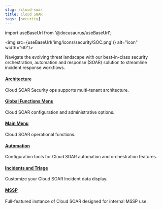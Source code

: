 ```yaml
---
slug: /cloud-soar
title: Cloud SOAR
tags: [security]
---
```


import useBaseUrl from '@docusaurus/useBaseUrl';

<img src={useBaseUrl('img/icons/security/SOC.png')} alt="icon" width="60"/>

Navigate the evolving threat landscape with our best-in-class security orchestration, automation and response (SOAR) solution to streamline incident response workflows.

<div className="box-wrapper" markdown="1">
<div className="box smallbox1 card">
  <div className="container">
  <h4><a href="/docs/cloud-soar/architecture">Architecture</a></h4>
  <p>Cloud SOAR Security ops supports multi-tenant architecture.</p>
  </div>
</div>
<div className="box smallbox2 card">
  <div className="container">
  <h4><a href="/docs/cloud-soar/global-functions-menu">Global Functions Menu</a></h4>
  <p>Cloud SOAR configuration and administrative options.</p>
  </div>
</div>
<div className="box smallbox3 card">
  <div className="container">
  <h4><a href="/docs/cloud-soar/main-menu">Main Menu</a></h4>
  <p>Cloud SOAR operational functions.</p>
  </div>
</div>
<div className="box smallbox4 card">
  <div className="container">
  <h4><a href="/docs/cloud-soar/automation">Automation</a></h4>
  <p>Configuration tools for Cloud SOAR automation and orchestration features.</p>
  </div>
</div>
<div className="box smallbox5 card">
  <div className="container">
  <h4><a href="/docs/cloud-soar/incidents-triage">Incidents and Triage</a></h4>
  <p>Customize your Cloud SOAR Incident data display.</p>
  </div>
</div>
<div className="box smallbox6 card">
  <div className="container">
  <h4><a href="/docs/cloud-soar/mssp">MSSP</a></h4>
  <p>Full-featured instance of Cloud SOAR designed for internal MSSP use.</p>
  </div>
</div>
</div>
